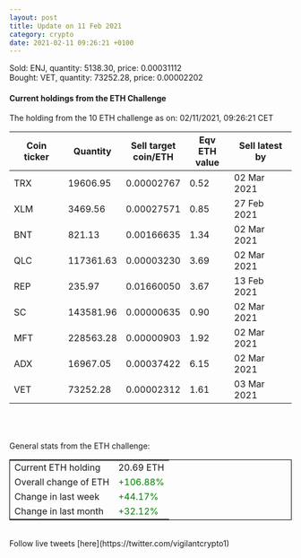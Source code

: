 ```yaml
---
layout: post
title: Update on 11 Feb 2021
category: crypto
date: 2021-02-11 09:26:21 +0100
---
```

<!-- Global site tag (gtag.js) - Google Analytics -->
<script async src="https://www.googletagmanager.com/gtag/js?id=UA-103831149-5"></script>
<script>
  window.dataLayer = window.dataLayer || [];
  function gtag(){dataLayer.push(arguments);}
  gtag('js', new Date());

  gtag('config', 'UA-103831149-5');
</script>
Sold: ENJ, quantity:      5138.30, price:   0.00031112<br>Bought: VET, quantity:     73252.28, price:   0.00002202<br>

#### Current holdings from the ETH Challenge

The holding from the 10 ETH challenge as on: 02/11/2021, 09:26:21 CET

|Coin ticker|Quantity|Sell target<br>coin/ETH|Eqv ETH<br>value|Sell latest by|
|-----------|--------|-----------|-----------|--------------|
TRX|19606.95|  0.00002767|0.52|02 Mar 2021|
XLM|3469.56|  0.00027571|0.85|27 Feb 2021|
BNT|821.13|  0.00166635|1.34|02 Mar 2021|
QLC|117361.63|  0.00003230|3.69|02 Mar 2021|
REP|235.97|  0.01660050|3.67|13 Feb 2021|
SC|143581.96|  0.00000635|0.90|02 Mar 2021|
MFT|228563.28|  0.00000903|1.92|02 Mar 2021|
ADX|16967.05|  0.00037422|6.15|02 Mar 2021|
VET|73252.28|  0.00002312|1.61|03 Mar 2021|

<br>
<br>
<br>
General stats from the ETH challenge:

<table style="border:1px solid black;margin-left:auto;margin-right:auto;">
	<tbody>
	<tr>
		<td>Current ETH holding</td>
		<td>     20.69 ETH</td>
	</tr>
	<tr>
		<td>Overall change of ETH</td>
		<td><font color="green">+106.88%</font></td>
	</tr>
	<tr>
		<td>Change in last week</td>
		<td><font color="green">+44.17%</font></td>
	</tr>
	<tr>
		<td>Change in last month</td>
		<td><font color="green">+32.12%</font></td>
	</tr>
	</tbody>
</table>

<br>
Follow live tweets [here](https://twitter.com/vigilantcrypto1)
<br>
<br>